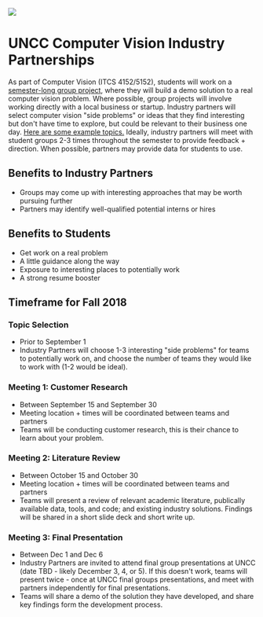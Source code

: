 ![](graphics/industry_partner_lander.gif)

# UNCC Computer Vision Industry Partnerships

As part of Computer Vision (ITCS 4152/5152), students will work on a [semester-long group project](https://github.com/unccv/course_project), where they will build a demo solution to a real computer vision problem. Where possible, group projects will involve working directly with a local business or startup. Industry partners will select computer vision "side problems" or ideas that they find interesting but don't have time to explore, but could be relevant to their business one day. [Here are some example topics.](https://docs.google.com/spreadsheets/d/1ihH5_DdFyn5M0yv9maoYeqpiFoL4fL5jLYOeC4IgN0s/edit#gid=0) Ideally, industry partners will meet with student groups 2-3 times throughout the semester to provide feedback + direction. When possible, partners may provide data for students to use.

## Benefits to Industry Partners
- Groups may come up with interesting approaches that may be worth pursuing further
- Partners may identify well-qualified potential interns or hires

## Benefits to Students
- Get work on a real problem
- A little guidance along the way
- Exposure to interesting places to potentially work
- A strong resume booster

## Timeframe for Fall 2018

### Topic Selection
- Prior to September 1
- Industry Partners will choose 1-3 interesting "side problems" for teams to potentially work on, and choose the number of teams they would like to work with (1-2 would be ideal).

### Meeting 1: Customer Research
- Between September 15 and September 30
- Meeting location + times will be coordinated between teams and partners
- Teams will be conducting customer research, this is their chance to learn about your problem. 

### Meeting 2: Literature Review
- Between October 15 and October 30
- Meeting location + times will be coordinated between teams and partners
- Teams will present a review of relevant academic literature, publically available data, tools, and code; and existing industry solutions. Findings will be shared in a short slide deck and short write up.

### Meeting 3: Final Presentation
- Between Dec 1 and Dec 6
- Industry Partners are invited to attend final group presentations at UNCC (date TBD - likely December 3, 4, or 5). If this doesn't work, teams will present twice - once at UNCC final groups presentations, and meet with partners independently for final presentations.
- Teams will share a demo of the solution they have developed, and share key findings form the development process. 